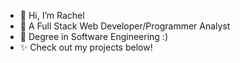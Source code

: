 - 👋 Hi, I’m Rachel
- 👀 A Full Stack Web Developer/Programmer Analyst
- 🏁 Degree in Software Engineering :)
- ✨ Check out my projects below! 



<!---
rachelharu/rachelharu is a ✨ special ✨ repository because its `README.md` (this file) appears on your GitHub profile.
You can click the Preview link to take a look at your changes.
--->
